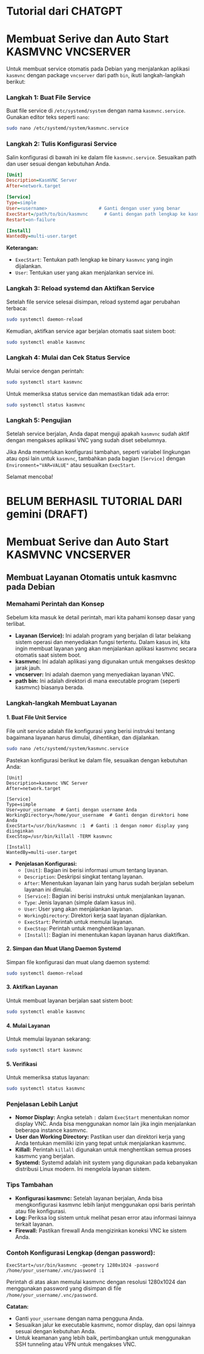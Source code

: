 # Tutorial dari CHATGPT
# Membuat Serive dan Auto Start KASMVNC VNCSERVER
Untuk membuat service otomatis pada Debian yang menjalankan aplikasi `kasmvnc` dengan package `vncserver` dari path `bin`, ikuti langkah-langkah berikut:

### Langkah 1: Buat File Service
Buat file service di `/etc/systemd/system` dengan nama `kasmvnc.service`. Gunakan editor teks seperti `nano`:

```bash
sudo nano /etc/systemd/system/kasmvnc.service
```

### Langkah 2: Tulis Konfigurasi Service
Salin konfigurasi di bawah ini ke dalam file `kasmvnc.service`. Sesuaikan path dan user sesuai dengan kebutuhan Anda.

```ini
[Unit]
Description=KasmVNC Server
After=network.target

[Service]
Type=simple
User=<username>                   # Ganti dengan user yang benar
ExecStart=/path/to/bin/kasmvnc      # Ganti dengan path lengkap ke kasmvnc
Restart=on-failure

[Install]
WantedBy=multi-user.target
```

**Keterangan:**
- `ExecStart`: Tentukan path lengkap ke binary `kasmvnc` yang ingin dijalankan.
- `User`: Tentukan user yang akan menjalankan service ini.

### Langkah 3: Reload systemd dan Aktifkan Service

Setelah file service selesai disimpan, reload systemd agar perubahan terbaca:

```bash
sudo systemctl daemon-reload
```

Kemudian, aktifkan service agar berjalan otomatis saat sistem boot:

```bash
sudo systemctl enable kasmvnc
```

### Langkah 4: Mulai dan Cek Status Service

Mulai service dengan perintah:

```bash
sudo systemctl start kasmvnc
```

Untuk memeriksa status service dan memastikan tidak ada error:

```bash
sudo systemctl status kasmvnc
```

### Langkah 5: Pengujian

Setelah service berjalan, Anda dapat menguji apakah `kasmvnc` sudah aktif dengan mengakses aplikasi VNC yang sudah diset sebelumnya.

Jika Anda memerlukan konfigurasi tambahan, seperti variabel lingkungan atau opsi lain untuk `kasmvnc`, tambahkan pada bagian `[Service]` dengan `Environment="VAR=VALUE"` atau sesuaikan `ExecStart`.

Selamat mencoba!


# BELUM BERHASIL TUTORIAL DARI gemini (DRAFT)
# Membuat Serive dan Auto Start KASMVNC VNCSERVER
## Membuat Layanan Otomatis untuk kasmvnc pada Debian

### Memahami Perintah dan Konsep
Sebelum kita masuk ke detail perintah, mari kita pahami konsep dasar yang terlibat.

* **Layanan (Service):** Ini adalah program yang berjalan di latar belakang sistem operasi dan menyediakan fungsi tertentu. Dalam kasus ini, kita ingin membuat layanan yang akan menjalankan aplikasi kasmvnc secara otomatis saat sistem boot.
* **kasmvnc:** Ini adalah aplikasi yang digunakan untuk mengakses desktop jarak jauh.
* **vncserver:** Ini adalah daemon yang menyediakan layanan VNC.
* **path bin:** Ini adalah direktori di mana executable program (seperti kasmvnc) biasanya berada.

### Langkah-langkah Membuat Layanan

#### 1. **Buat File Unit Service**
File unit service adalah file konfigurasi yang berisi instruksi tentang bagaimana layanan harus dimulai, dihentikan, dan dijalankan.

```bash
sudo nano /etc/systemd/system/kasmvnc.service
```

Pastekan konfigurasi berikut ke dalam file, sesuaikan dengan kebutuhan Anda:

```
[Unit]
Description=kasmvnc VNC Server
After=network.target

[Service]
Type=simple
User=your_username  # Ganti dengan username Anda
WorkingDirectory=/home/your_username  # Ganti dengan direktori home Anda
ExecStart=/usr/bin/kasmvnc :1  # Ganti :1 dengan nomor display yang diinginkan
ExecStop=/usr/bin/killall -TERM kasmvnc

[Install]
WantedBy=multi-user.target
```

* **Penjelasan Konfigurasi:**
  * `[Unit]`: Bagian ini berisi informasi umum tentang layanan.
  * `Description`: Deskripsi singkat tentang layanan.
  * `After`: Menentukan layanan lain yang harus sudah berjalan sebelum layanan ini dimulai.
  * `[Service]`: Bagian ini berisi instruksi untuk menjalankan layanan.
  * `Type`: Jenis layanan (simple dalam kasus ini).
  * `User`: User yang akan menjalankan layanan.
  * `WorkingDirectory`: Direktori kerja saat layanan dijalankan.
  * `ExecStart`: Perintah untuk memulai layanan.
  * `ExecStop`: Perintah untuk menghentikan layanan.
  * `[Install]`: Bagian ini menentukan kapan layanan harus diaktifkan.

#### 2. **Simpan dan Muat Ulang Daemon Systemd**
Simpan file konfigurasi dan muat ulang daemon systemd:

```bash
sudo systemctl daemon-reload
```

#### 3. **Aktifkan Layanan**
Untuk membuat layanan berjalan saat sistem boot:

```bash
sudo systemctl enable kasmvnc
```

#### 4. **Mulai Layanan**
Untuk memulai layanan sekarang:

```bash
sudo systemctl start kasmvnc
```

#### 5. **Verifikasi**
Untuk memeriksa status layanan:

```bash
sudo systemctl status kasmvnc
```

### Penjelasan Lebih Lanjut
* **Nomor Display:** Angka setelah `:` dalam `ExecStart` menentukan nomor display VNC. Anda bisa menggunakan nomor lain jika ingin menjalankan beberapa instance kasmvnc.
* **User dan Working Directory:** Pastikan user dan direktori kerja yang Anda tentukan memiliki izin yang tepat untuk menjalankan kasmvnc.
* **Killall:** Perintah `killall` digunakan untuk menghentikan semua proses kasmvnc yang berjalan.
* **Systemd:** Systemd adalah init system yang digunakan pada kebanyakan distribusi Linux modern. Ini mengelola layanan sistem.

### Tips Tambahan
* **Konfigurasi kasmvnc:** Setelah layanan berjalan, Anda bisa mengkonfigurasi kasmvnc lebih lanjut menggunakan opsi baris perintah atau file konfigurasi.
* **Log:** Periksa log sistem untuk melihat pesan error atau informasi lainnya terkait layanan.
* **Firewall:** Pastikan firewall Anda mengizinkan koneksi VNC ke sistem Anda.

### Contoh Konfigurasi Lengkap (dengan password):
```
ExecStart=/usr/bin/kasmvnc -geometry 1280x1024 -password /home/your_username/.vnc/password :1
```
Perintah di atas akan memulai kasmvnc dengan resolusi 1280x1024 dan menggunakan password yang disimpan di file `/home/your_username/.vnc/password`.

**Catatan:**
* Ganti `your_username` dengan nama pengguna Anda.
* Sesuaikan jalur ke executable kasmvnc, nomor display, dan opsi lainnya sesuai dengan kebutuhan Anda.
* Untuk keamanan yang lebih baik, pertimbangkan untuk menggunakan SSH tunneling atau VPN untuk mengakses VNC.
